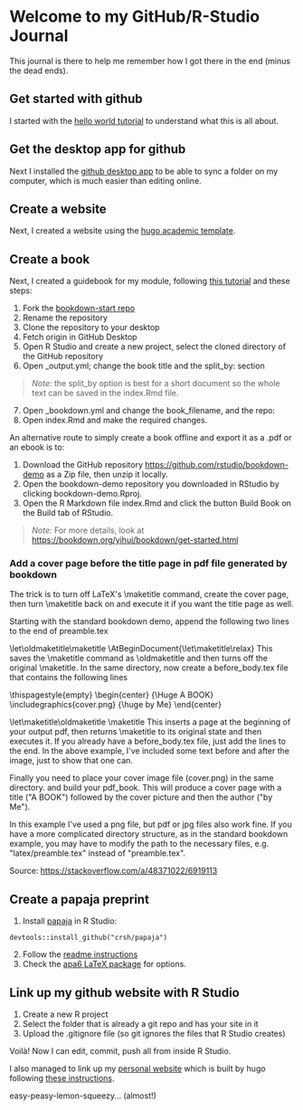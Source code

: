 # Welcome to my GitHub/R-Studio Journal 

This journal is there to help me remember how I got there in the end (minus the dead ends).

## Get started with github

I started with the [hello world tutorial](https://guides.github.com/activities/hello-world/) to understand what this is all about.

## Get the desktop app for github

Next I installed the [github desktop app](https://desktop.github.com) to be able to sync a folder on my computer, which is much easier than editing online.

## Create a website

Next, I created a website using the [hugo academic template](https://themes.gohugo.io//theme/academic/post/getting-started/). 

## Create a book

Next, I created a guidebook for my module, following [this tutorial](http://seankross.com/2016/11/17/How-to-Start-a-Bookdown-Book.html) and these steps:

1. Fork the [bookdown-start repo](https://github.com/seankross/bookdown-start)
2. Rename the repository
3. Clone the repository to your desktop
4. Fetch origin in GitHub Desktop
5. Open R Studio and create a new project, select the cloned directory of the GitHub repository
6. Open _output.yml; change the book title and the split_by: section 

> *Note:* the split_by option is best for a short document so the whole text can be saved in the index.Rmd file.

7. Open _bookdown.yml and change the book_filename, and the repo:
8. Open index.Rmd and make the required changes.

An alternative route to simply create a book offline and export it as a .pdf or an ebook is to:

1. Download the GitHub repository https://github.com/rstudio/bookdown-demo as a Zip file, then unzip it locally.
2. Open the bookdown-demo repository you downloaded in RStudio by clicking bookdown-demo.Rproj.
3. Open the R Markdown file index.Rmd and click the button Build Book on the Build tab of RStudio.

> *Note:* For more details, look at https://bookdown.org/yihui/bookdown/get-started.html

### Add a cover page before the title page in pdf file generated by bookdown

The trick is to turn off LaTeX's \maketitle command, create the cover page, then turn \maketitle back on and execute it if you want the title page as well.

Starting with the standard bookdown demo, append the following two lines to the end of preamble.tex

\let\oldmaketitle\maketitle
\AtBeginDocument{\let\maketitle\relax}
This saves the \maketitle command as \oldmaketitle and then turns off the original \maketitle. In the same directory, now create a before_body.tex file that contains the following lines

\thispagestyle{empty}
\begin{center}
{\Huge A BOOK}
\includegraphics{cover.png}
{\huge by Me}
\end{center}

\let\maketitle\oldmaketitle
\maketitle
This inserts a page at the beginning of your output pdf, then returns \maketitle to its original state and then executes it. If you already have a before_body.tex file, just add the lines to the end. In the above example, I've included some text before and after the image, just to show that one can.

Finally you need to place your cover image file (cover.png) in the same directory. and build your pdf_book. This will produce a cover page with a title ("A BOOK") followed by the cover picture and then the author ("by Me").

In this example I've used a png file, but pdf or jpg files also work fine. If you have a more complicated directory structure, as in the standard bookdown example, you may have to modify the path to the necessary files, e.g. "latex/preamble.tex" instead of "preamble.tex".

Source: https://stackoverflow.com/a/48371022/6919113

## Create a papaja preprint

1. Install [papaja](https://crsh.github.io/papaja_man) in R Studio: 

`devtools::install_github("crsh/papaja")`

2. Follow the [readme instructions](https://github.com/crsh/papaja/blob/master/README.md)
3. Check the [apa6 LaTeX package](http://ctan.sharelatex.com/tex-archive/macros/latex/contrib/apa6/apa6.pdf) for options.

## Link up my github website with R Studio

1. Create a new R project
2. Select the folder that is already a git repo and has your site in it
3. Upload the .gitignore file (so git ignores the files that R Studio creates)

Voilà! Now I can edit, commit, push all from inside R Studio.

I also managed to link up my [personal website](https://profgaelle.com) which is built by hugo following [these instructions](https://itsalocke.com/blog/using-blogdown-with-an-existing-hugo-site/).

easy-peasy-lemon-squeezy... (almost!)


